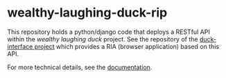 wealthy-laughing-duck-rip
=========================

This repository holds a python/django code that deploys a RESTful API within
the *wealthy laughing duck* project. See the repository of the
[duck-interface project](https://github.com/tkoomzaaskz/duck-interface)
which provides a RIA (browser application) based on this API.

For more technical details, see the [documentation](doc/index.md).
